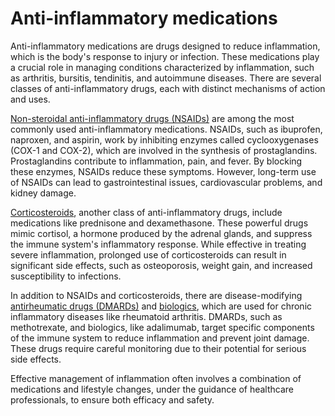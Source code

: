 [//]: # (source: ?)
[//]: # (tags: anti-inflammatories medications)

# Anti-inflammatory medications

Anti-inflammatory medications are drugs designed to reduce inflammation, which is the body's response to injury or infection. These medications play a crucial role in managing conditions characterized by inflammation, such as arthritis, bursitis, tendinitis, and autoimmune diseases. There are several classes of anti-inflammatory drugs, each with distinct mechanisms of action and uses.

[Non-steroidal anti-inflammatory drugs (NSAIDs)](../non-steroidal-anti-inflammatory-drugs/) are among the most commonly used anti-inflammatory medications. NSAIDs, such as ibuprofen, naproxen, and aspirin, work by inhibiting enzymes called cyclooxygenases (COX-1 and COX-2), which are involved in the synthesis of prostaglandins. Prostaglandins contribute to inflammation, pain, and fever. By blocking these enzymes, NSAIDs reduce these symptoms. However, long-term use of NSAIDs can lead to gastrointestinal issues, cardiovascular problems, and kidney damage.

[Corticosteroids](../corticosteroids/), another class of anti-inflammatory drugs, include medications like prednisone and dexamethasone. These powerful drugs mimic cortisol, a hormone produced by the adrenal glands, and suppress the immune system's inflammatory response. While effective in treating severe inflammation, prolonged use of corticosteroids can result in significant side effects, such as osteoporosis, weight gain, and increased susceptibility to infections.

In addition to NSAIDs and corticosteroids, there are disease-modifying [antirheumatic drugs (DMARDs)](../antirheumatic-drugs/) and [biologics](../biologics/), which are used for chronic inflammatory diseases like rheumatoid arthritis. DMARDs, such as methotrexate, and biologics, like adalimumab, target specific components of the immune system to reduce inflammation and prevent joint damage. These drugs require careful monitoring due to their potential for serious side effects.

Effective management of inflammation often involves a combination of medications and lifestyle changes, under the guidance of healthcare professionals, to ensure both efficacy and safety.